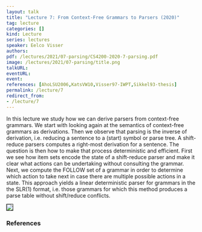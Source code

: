 ```yaml
---
layout: talk
title: "Lecture 7: From Context-Free Grammars to Parsers (2020)"
tag: lecture
categories: []
kind: Lecture
series: lectures
speaker: Eelco Visser
authors:
pdf: /lectures/2021/07-parsing/CS4200-2020-7-parsing.pdf
image: /lectures/2021/07-parsing/title.png
talkURL:
eventURL:
event:
references: [AhoLSU2006,KatsVW10,Visser97-IWPT,Sikkel93-thesis]
permalink: /lecture/7
redirect_from:
- /lecture/7
---
```


In this lecture we study how we can derive parsers from context-free grammars.
We start with looking again at the semantics of context-free grammars as derivations.
Then we observe that parsing is the inverse of derivation, i.e. reducing a sentence to a (start) symbol or parse tree.
A shift-reduce parsers computes a right-most derivation for a sentence.
The question is then how to make that process deterministic and efficient.
First we see how item sets encode the state of a shift-reduce parser and make it clear what actions can be undertaking without consulting the grammar.
Next, we compute the FOLLOW set of a grammar in order to determine which action to take next in case there are multiple possible actions in a state.
This approach yields a linear deterministic parser for grammars in the the SLR(1) format, i.e. those grammars for which this method produces a parse table without shift/reduce conflicts.

<img src="{{site.baseurl}}/lectures/2021/07-parsing/CS4200-2020-7-parsing-slr-table.png" style="border: solid 1px black;"/>


### References
